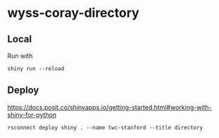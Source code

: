 # wyss-coray-directory

## Local
Run with
```shell
shiny run --reload
```

## Deploy
https://docs.posit.co/shinyapps.io/getting-started.html#working-with-shiny-for-python
```shell
rsconnect deploy shiny . --name twc-stanford --title directory
```
